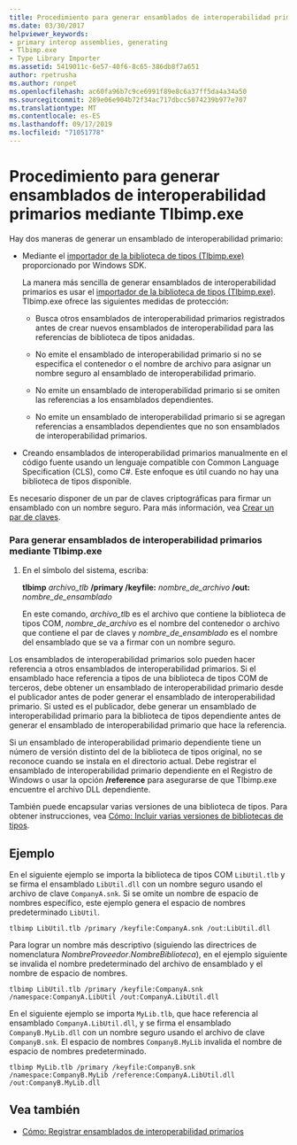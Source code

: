 ```yaml
---
title: Procedimiento para generar ensamblados de interoperabilidad primarios mediante Tlbimp.exe
ms.date: 03/30/2017
helpviewer_keywords:
- primary interop assemblies, generating
- Tlbimp.exe
- Type Library Importer
ms.assetid: 5419011c-6e57-40f6-8c65-386db8f7a651
author: rpetrusha
ms.author: ronpet
ms.openlocfilehash: ac60fa96b7c9ce6991f89e8c6a37ff5da4a34a50
ms.sourcegitcommit: 289e06e904b72f34ac717dbcc5074239b977e707
ms.translationtype: MT
ms.contentlocale: es-ES
ms.lasthandoff: 09/17/2019
ms.locfileid: "71051778"
---
```

# <a name="how-to-generate-primary-interop-assemblies-using-tlbimpexe"></a>Procedimiento para generar ensamblados de interoperabilidad primarios mediante Tlbimp.exe

Hay dos maneras de generar un ensamblado de interoperabilidad primario:

- Mediante el [importador de la biblioteca de tipos (Tlbimp.exe)](../tools/tlbimp-exe-type-library-importer.md) proporcionado por Windows SDK.

  La manera más sencilla de generar ensamblados de interoperabilidad primarios es usar el [importador de la biblioteca de tipos (Tlbimp.exe)](../tools/tlbimp-exe-type-library-importer.md). Tlbimp.exe ofrece las siguientes medidas de protección:

  - Busca otros ensamblados de interoperabilidad primarios registrados antes de crear nuevos ensamblados de interoperabilidad para las referencias de biblioteca de tipos anidadas.

  - No emite el ensamblado de interoperabilidad primario si no se especifica el contenedor o el nombre de archivo para asignar un nombre seguro al ensamblado de interoperabilidad primario.

  - No emite un ensamblado de interoperabilidad primario si se omiten las referencias a los ensamblados dependientes.

  - No emite un ensamblado de interoperabilidad primario si se agregan referencias a ensamblados dependientes que no son ensamblados de interoperabilidad primarios.

- Creando ensamblados de interoperabilidad primarios manualmente en el código fuente usando un lenguaje compatible con Common Language Specification (CLS), como C#. Este enfoque es útil cuando no hay una biblioteca de tipos disponible.

Es necesario disponer de un par de claves criptográficas para firmar un ensamblado con un nombre seguro. Para más información, vea [Crear un par de claves](../../standard/assembly/create-public-private-key-pair.md).

### <a name="to-generate-a-primary-interop-assembly-using-tlbimpexe"></a>Para generar ensamblados de interoperabilidad primarios mediante Tlbimp.exe

1. En el símbolo del sistema, escriba:

    **tlbimp** *archivo_tlb*  **/primary /keyfile:** *nombre_de_archivo* **/out:** *nombre_de_ensamblado*

    En este comando, *archivo_tlb* es el archivo que contiene la biblioteca de tipos COM, *nombre_de_archivo* es el nombre del contenedor o archivo que contiene el par de claves y *nombre_de_ensamblado* es el nombre del ensamblado que se va a firmar con un nombre seguro.

Los ensamblados de interoperabilidad primarios solo pueden hacer referencia a otros ensamblados de interoperabilidad primarios. Si el ensamblado hace referencia a tipos de una biblioteca de tipos COM de terceros, debe obtener un ensamblado de interoperabilidad primario desde el publicador antes de poder generar el ensamblado de interoperabilidad primario. Si usted es el publicador, debe generar un ensamblado de interoperabilidad primario para la biblioteca de tipos dependiente antes de generar el ensamblado de interoperabilidad primario que hace la referencia.

Si un ensamblado de interoperabilidad primario dependiente tiene un número de versión distinto del de la biblioteca de tipos original, no se reconoce cuando se instala en el directorio actual. Debe registrar el ensamblado de interoperabilidad primario dependiente en el Registro de Windows o usar la opción **/reference** para asegurarse de que Tlbimp.exe encuentre el archivo DLL dependiente.

También puede encapsular varias versiones de una biblioteca de tipos. Para obtener instrucciones, vea [Cómo: Incluir varias versiones de bibliotecas de tipos](https://docs.microsoft.com/previous-versions/dotnet/netframework-4.0/1565h6hc(v=vs.100)).

## <a name="example"></a>Ejemplo

En el siguiente ejemplo se importa la biblioteca de tipos COM `LibUtil.tlb` y se firma el ensamblado `LibUtil.dll` con un nombre seguro usando el archivo de clave `CompanyA.snk`. Si se omite un nombre de espacio de nombres específico, este ejemplo genera el espacio de nombres predeterminado `LibUtil`.

```console
tlbimp LibUtil.tlb /primary /keyfile:CompanyA.snk /out:LibUtil.dll
```

Para lograr un nombre más descriptivo (siguiendo las directrices de nomenclatura *NombreProveedor*.*NombreBiblioteca*), en el ejemplo siguiente se invalida el nombre predeterminado del archivo de ensamblado y el nombre de espacio de nombres.

```console
tlbimp LibUtil.tlb /primary /keyfile:CompanyA.snk /namespace:CompanyA.LibUtil /out:CompanyA.LibUtil.dll
```

En el siguiente ejemplo se importa `MyLib.tlb`, que hace referencia al ensamblado `CompanyA.LibUtil.dll`, y se firma el ensamblado `CompanyB.MyLib.dll` con un nombre seguro usando el archivo de clave `CompanyB.snk`. El espacio de nombres `CompanyB.MyLib` invalida el nombre de espacio de nombres predeterminado.

```console
tlbimp MyLib.tlb /primary /keyfile:CompanyB.snk /namespace:CompanyB.MyLib /reference:CompanyA.LibUtil.dll /out:CompanyB.MyLib.dll
```

## <a name="see-also"></a>Vea también

- [Cómo: Registrar ensamblados de interoperabilidad primarios](how-to-register-primary-interop-assemblies.md)
